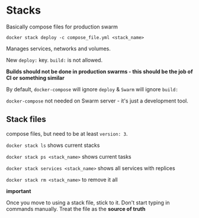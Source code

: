 # Stacks

Basically compose files for production swarm

`docker stack deploy -c compose_file.yml <stack_name>`

Manages services, networks and volumes. 

New `deploy:` key. `build:` is not allowed.

**Builds should not be done in production swarms - this should be the job of CI or something similar**

By default, `docker-compose` will ignore `deploy` & `Swarm` will ignore `build:`

`docker-compose` not needed on Swarm server - it's just a development tool.

## Stack files

compose files, but need to be at least `version: 3`.

`docker stack ls` shows current stacks

`docker stack ps <stack_name>` shows current tasks

`docker stack services <stack_name>` shows all services with replices

`docker stack rm <stack_name>` to remove it all

**important**

Once you move to using a stack file, stick to it. Don't start typing in commands manually. Treat the file as the **source of truth**






